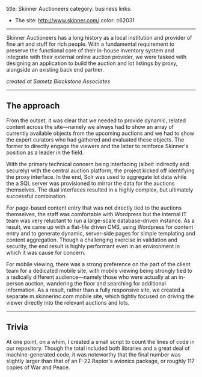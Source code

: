 title: Skinner Auctioneers
category: business
links:
 - The site: http://www.skinner.com/
color: c62031
-----------------

Skinner Auctioneers has a long history as a local institution and provider of fine art and stuff for rich people. With a fundamental requirement to preserve the functional core of their in-house inventory system and integrate with their external online auction provider, we were tasked with designing an application to build the auction and lot listings by proxy, alongside an existing back end partner.

_created at Sametz Blackstone Associates_

------------------

## The approach

From the outset, it was clear that we needed to provide dynamic, related content across the site—namely we always had to show an array of currently available objects from the upcoming auctions and we had to show the expert curators who had gathered and evaluated these objects. The former to directly engage the viewers and the latter to reinforce Skinner's position as a leader in the field.

With the primary technical concern being interfacing (albeit indirectly and securely) with the central auction platform, the project kicked off identifying the proxy interface. In the end, Solr was used to aggregate lot data while the a SQL server was provisioned to mirror the data for the auctions themselves. The dual interfaces resulted in a highly complex, but ultimately successful combination.

For page-based content entry that was not directly tied to the auctions themselves, the staff was comfortable with Wordpress but the internal IT team was very reluctant to run a large-scale database-driven instance. As a result, we came up with a flat-file driven CMS, using Wordpress for content entry and to generate dynamic, server-side pages for simple templating and content aggregation. Though a challenging exercise in validation and security, the end result is highly performant even in an environment in which it was cause for concern.

For mobile viewing, there was a strong preference on the part of the client team for a dedicated mobile site, with mobile viewing being strongly tied to a radically different audience—namely those who were actually at an in-person auction, wandering the floor and searching for additional information. As a result, rather than a fully responsive site, we created a separate m.skinnerinc.com mobile site, which tightly focused on driving the viewer directly into the relevant auctions and lots.

------------------------

## Trivia

At one point, on a whim, I created a small script to count the lines of code in our repository. Though the total included both libraries and a great deal of machine-generated code, it was noteworthy that the final number was slightly larger than that of an F-22 Raptor's avionics package, or roughly 117 copies of War and Peace.
